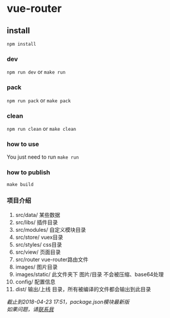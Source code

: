 # vue-router

## install 	
`npm install` 	

### dev 
`npm run dev` or `make run`   
### pack    
`npm run pack` or `make pack`      
### clean   
`npm run clean` or `make clean`   

### how to use 	
You just need to run `make run`     

### how to publish 	
`make build`     


### 项目介绍    
1. src/data/ 某些数据   
1. src/libs/ 插件目录   
1. src/modules/ 自定义模块目录 
1. src/store/ vuex目录   
1. src/styles/ css目录    
1. src/view/ 页面目录   
1. src/router vue-router路由文件    
1. images/ 图片目录 
1. images/static/ 此文件夹下 图片/目录 不会被压缩、base64处理     
1. config/ 配置信息 
1. dist/ 输出/上线 目录，所有被编译的文件都会输出到此目录   

*截止到2018-04-23 17:51，package.json模块最新版*   
*如果问题，请[联系我](mailto:hezhe@ihangmei.com)*    

